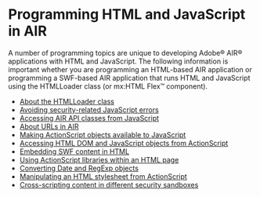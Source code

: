# Programming HTML and JavaScript in AIR

<div>

A number of programming topics are unique to developing Adobe® AIR® applications
with HTML and JavaScript. The following information is important whether you are
programming an HTML-based AIR application or programming a SWF-based AIR
application that runs HTML and JavaScript using the HTMLLoader class (or mx:HTML
Flex™ component).

- [About the HTMLLoader class](WS5b3ccc516d4fbf351e63e3d118666ade46-7ed8.html)
- [Avoiding security-related JavaScript errors](WS5b3ccc516d4fbf351e63e3d118666ade46-7f0e.html)
- [Accessing AIR API classes from JavaScript](WS5b3ccc516d4fbf351e63e3d118666ade46-7f0d.html)
- [About URLs in AIR](WS5b3ccc516d4fbf351e63e3d118666ade46-7f0b.html)
- [Making ActionScript objects available to JavaScript](WS5b3ccc516d4fbf351e63e3d118666ade46-7ed5.html)
- [Accessing HTML DOM and JavaScript objects from ActionScript](WS5b3ccc516d4fbf351e63e3d118666ade46-7ed4.html)
- [Embedding SWF content in HTML](WS4B441C24-BAE3-4110-91FD-A4E5EEFB2467.html)
- [Using ActionScript libraries within an HTML page](WS5b3ccc516d4fbf351e63e3d118666ade46-7ed9.html)
- [Converting Date and RegExp objects](WS5b3ccc516d4fbf351e63e3d118666ade46-7f0a.html)
- [Manipulating an HTML stylesheet from ActionScript](WS5b3ccc516d4fbf351e63e3d118666ade46-7f09.html)
- [Cross-scripting content in different security sandboxes](WS5b3ccc516d4fbf351e63e3d118666ade46-7f08.html)

</div>

<div>

<div>

</div>

</div>
